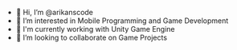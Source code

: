 - 👋 Hi, I’m @arikanscode
- 👀 I’m interested in Mobile Programming and Game Development
- 🌱 I'm currently working with Unity Game Engine
- 💞️ I’m looking to collaborate on Game Projects

<!---
arikanscode/arikanscode is a ✨ special ✨ repository because its `README.md` (this file) appears on your GitHub profile.
You can click the Preview link to take a look at your changes.
--->
